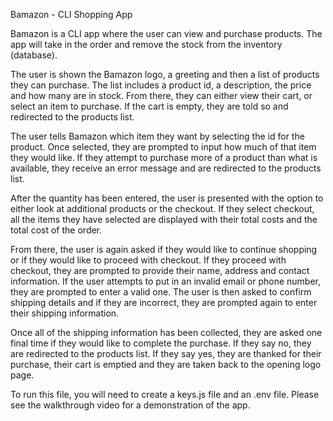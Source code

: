 Bamazon - CLI Shopping App

Bamazon is a CLI app where the user can view and purchase products.  The app will take in the order and remove the stock from the inventory (database).

The user is shown the Bamazon logo, a greeting and then a list of products they can purchase.  The list includes a product id, a description, the price and how many are in stock.  From there, they can either view their cart, or select an item to purchase.  If the cart is empty, they are told so and redirected to the products list.

The user tells Bamazon which item they want by selecting the id for the product.  Once selected, they are prompted to input how much of that item they would like.  If they attempt to purchase more of a product than what is available, they receive an error message and are redirected to the products list.

After the quantity has been entered, the user is presented with the option to either look at additional products or the checkout.  If they select checkout, all the items they have selected are displayed with their total costs and the total cost of the order.

From there, the user is again asked if they would like to continue shopping or if they would like to proceed with checkout.  If they proceed with checkout, they are prompted to provide their name, address and contact information.  If the user attempts to put in an invalid email or phone number, they are prompted to enter a valid one.  The user is then asked to confirm shipping details and if they are incorrect, they are prompted again to enter their shipping information.

Once all of the shipping information has been collected, they are asked one final time if they would like to complete the purchase.  If they say no, they are redirected to the products list.  If they say yes, they are thanked for their purchase, their cart is emptied and they are taken back to the opening logo page.

To run this file, you will need to create a keys.js file and an .env file.  Please see the walkthrough video for a demonstration of the app.